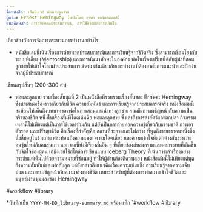 ```yaml
---
ชื่อหนังสือ: เฮ็มมิงเวย์ พ่อและลูกชาย
ผู้แต่ง: Ernest Hemingway (แปลโดย อาษา ขอจิตต์เมตต์)
แนวคิดหลัก: การถ่ายทอดประสบการณ์, การใช้ชีวิตและการเติบโต
---
```

เกี่ยวข้องกับการจัดการกระบวนการทำงานอย่างไร
  - หนังสือเล่มนี้เน้นเรื่องการถ่ายทอดประสบการณ์และการเรียนรู้จากชีวิตจริง ซึ่งสามารถเชื่อมโยงกับระบบพี่เลี้ยง (Mentorship) และการพัฒนาทักษะในองค์กร พ่อในเรื่องเปรียบได้กับผู้นำที่สอนลูกชายให้เข้าใจโลกผ่านประสบการณ์ตรง เช่นเดียวกับการทำงานที่ต้องอาศัยการแนะนำและฝึกฝนจากผู้มีประสบการณ์


เขียนสรุปสั้นๆ (200-300 คำ)
 - พ่อและลูกชาย รวมเรื่องสั้นชุดที่ 2 เป็นหนังสือที่รวบรวมเรื่องสั้นของ Ernest Hemingway ซึ่งนำเสนอเรื่องราวเกี่ยวกับชีวิต ความสัมพันธ์ และการเรียนรู้จากประสบการณ์จริง หนังสือเล่มนี้สะท้อนให้เห็นถึงบทบาทของพ่อในการสอนและนำทางลูกชาย รวมถึงการเผชิญหน้ากับความเป็นจริงของชีวิต หนึ่งในเรื่องสั้นที่โดดเด่นคือ พ่อและลูกชาย ซึ่งเล่าถึงการล่าสัตว์และตกปลา กิจกรรมเหล่านี้ไม่เพียงแต่เป็นการใช้เวลาร่วมกัน แต่ยังเป็นการถ่ายทอดความรู้เกี่ยวกับธรรมชาติ การเอาตัวรอด และปรัชญาชีวิต อีกเรื่องที่สำคัญคือ สถานที่สะอาดและไฟสว่าง ที่พูดถึงชายชราคนหนึ่งซึ่งนั่งดื่มอยู่ในร้านกาแฟสะท้อนถึงความเหงา ความโดดเดี่ยว และความเข้าใจที่แตกต่างกันระหว่างคนรุ่นใหม่กับคนรุ่นเก่า นอกจากนี้ยังมีเรื่องสั้นอื่น ๆ ที่เกี่ยวข้องกับสงครามและผลกระทบที่เกิดขึ้นกับจิตใจของผู้คน เฮมิงเวย์ใช้สไตล์การเขียนแบบ Iceberg Theory ที่เน้นการเล่าเรื่องอย่างกระชับแต่เต็มไปด้วยความหมายที่ซ่อนอยู่ ทำให้ผู้อ่านต้องตีความเอง หนังสือเล่มนี้ไม่เพียงแต่พูดถึงความสัมพันธ์ของพ่อกับลูก แต่ยังกล่าวถึงแนวคิดเรื่องความเข้มแข็ง การเรียนรู้จากความเจ็บปวด และการเผชิญหน้ากับความจริงของชีวิต เหมาะสำหรับผู้ที่ต้องการทำความเข้าใจชีวิตและมนุษย์ผ่านมุมมองของ Hemingway



 #workflow #library 

 
 
 
 *บันทึกเป็น `YYYY-MM-DD_library-summary.md` พร้อมแท็ก `#workflow #library 
